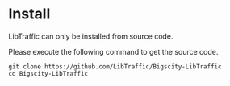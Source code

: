 # Install

LibTraffic can only be installed from source code.

Please execute the following command to get the source code.

```
git clone https://github.com/LibTraffic/Bigscity-LibTraffic
cd Bigscity-LibTraffic
```

